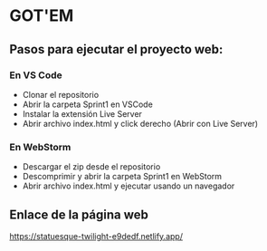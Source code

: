 # GOT'EM

## Pasos para ejecutar el proyecto web:
### En VS Code
- Clonar el repositorio
- Abrir la carpeta Sprint1 en VSCode
- Instalar la extensión Live Server
- Abrir archivo index.html y click derecho (Abrir con Live Server)

### En WebStorm
- Descargar el zip desde el repositorio
- Descomprimir y abrir la carpeta Sprint1 en WebStorm
- Abrir archivo index.html y ejecutar usando un navegador
  
## Enlace de la página web

https://statuesque-twilight-e9dedf.netlify.app/
